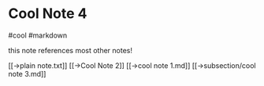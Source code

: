 # Cool Note 4
#cool #markdown

this note references most other notes!

[[->plain note.txt]]
[[->Cool Note 2]]
[[->cool note 1.md]]
[[->subsection/cool note 3.md]]
